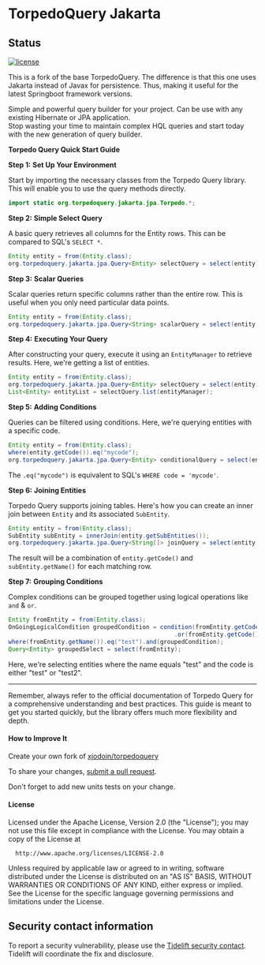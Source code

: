 TorpedoQuery Jakarta
====================

## Status
[![license](https://img.shields.io/github/license/xjodoin/torpedoquery.svg)](https://github.com/xjodoin/torpedoquery/blob/master/LICENSE)

This is a fork of the base TorpedoQuery. The difference is that this one uses Jakarta instead of Javax for persistence. Thus, making it useful for the latest Springboot framework versions.


Simple and powerful query builder for your project. Can be use with any existing Hibernate or JPA application.  
Stop wasting your time to maintain complex HQL queries and start today with the new generation of query builder.

**Torpedo Query Quick Start Guide**

**Step 1:** **Set Up Your Environment**

Start by importing the necessary classes from the Torpedo Query library. This will enable you to use the query methods directly.
```java
import static org.torpedoquery.jakarta.jpa.Torpedo.*;
```

**Step 2:** **Simple Select Query**

A basic query retrieves all columns for the Entity rows. This can be compared to SQL's `SELECT *`.
```java
Entity entity = from(Entity.class);
org.torpedoquery.jakarta.jpa.Query<Entity> selectQuery = select(entity);
```

**Step 3:** **Scalar Queries**

Scalar queries return specific columns rather than the entire row. This is useful when you only need particular data points.
```java
Entity entity = from(Entity.class);
org.torpedoquery.jakarta.jpa.Query<String> scalarQuery = select(entity.getCode());
```

**Step 4:** **Executing Your Query**

After constructing your query, execute it using an `EntityManager` to retrieve results. Here, we're getting a list of entities.
```java
Entity entity = from(Entity.class);
org.torpedoquery.jakarta.jpa.Query<Entity> selectQuery = select(entity);
List<Entity> entityList = selectQuery.list(entityManager);
```

**Step 5:** **Adding Conditions**

Queries can be filtered using conditions. Here, we're querying entities with a specific code.
```java
Entity entity = from(Entity.class);
where(entity.getCode()).eq("mycode");
org.torpedoquery.jakarta.jpa.Query<Entity> conditionalQuery = select(entity);
```
The `.eq("mycode")` is equivalent to SQL's `WHERE code = 'mycode'`.

**Step 6:** **Joining Entities**

Torpedo Query supports joining tables. Here's how you can create an inner join between `Entity` and its associated `SubEntity`.
```java
Entity entity = from(Entity.class);
SubEntity subEntity = innerJoin(entity.getSubEntities());
org.torpedoquery.jakarta.jpa.Query<String[]> joinQuery = select(entity.getCode(), subEntity.getName());
```
The result will be a combination of `entity.getCode()` and `subEntity.getName()` for each matching row.

**Step 7:** **Grouping Conditions**

Complex conditions can be grouped together using logical operations like `and` & `or`.
```java
Entity fromEntity = from(Entity.class);
OnGoingLogicalCondition groupedCondition = condition(fromEntity.getCode()).eq("test")
                                               .or(fromEntity.getCode()).eq("test2");
where(fromEntity.getName()).eq("test").and(groupedCondition);
Query<Entity> groupedSelect = select(fromEntity);
```
Here, we're selecting entities where the name equals "test" and the code is either "test" or "test2".

---

Remember, always refer to the official documentation of Torpedo Query for a comprehensive understanding and best practices. This guide is meant to get you started quickly, but the library offers much more flexibility and depth.


#### How to Improve It ####

Create your own fork of [xjodoin/torpedoquery](https://github.com/xjodoin/torpedoquery)

To share your changes, [submit a pull request](https://github.com/xjodoin/torpedoquery/pull/new/master).

Don't forget to add new units tests on your change.


#### License ####

  Licensed under the Apache License, Version 2.0 (the "License");
  you may not use this file except in compliance with the License.
  You may obtain a copy of the License at

      http://www.apache.org/licenses/LICENSE-2.0

  Unless required by applicable law or agreed to in writing, software
  distributed under the License is distributed on an "AS IS" BASIS,
  WITHOUT WARRANTIES OR CONDITIONS OF ANY KIND, either express or implied.
  See the License for the specific language governing permissions and
  limitations under the License.
  
## Security contact information

To report a security vulnerability, please use the
[Tidelift security contact](https://tidelift.com/security).
Tidelift will coordinate the fix and disclosure.  
